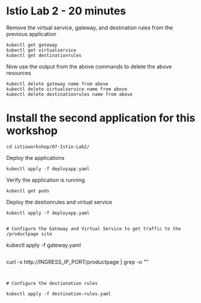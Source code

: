 # Istio Lab 2 - 20 minutes

Remove the virtual service, gateway, and destination rules from the previous application

```
kubectl get gateway
kubectl get virtualservice
kubectl get destinationrules
```
Now use the output from the above commands to delete the above resources

```
kubectl delete gateway name from above
kubectl delete virtualservice name from above
kubectl delete destinationrules name from above
```

# Install the second application for this workshop

```
cd istioworkshop/07-Istio-Lab2/
```

Deploy the applications

```
kubectl apply -f deployapp.yaml
```

Verify the application is running

```
kubectl get pods 
```

Deploy the destionrules and virtual service

```
kubectl apply -f deployapp.yaml


# Configure the Gateway and Virtual Service to get traffic to the /productpage site 

```
kubectl apply -f gateway.yaml 
```

```
curl -s http://INGRESS_IP_PORT/productpage | grep -o "<title>.*</title>"
```


# Configure the destionation rules

kubectl apply -f destination-rules.yaml


